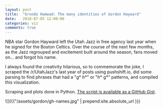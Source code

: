 ```yaml
---
layout: post
title:  "Grondo Hamwad: The many identities of Gordon Hayward"
date:   2018-07-05 12:00:00
categories: viz
comments: true
---
```


NBA star Gordon Hayward left the Utah Jazz in free agency last year when he signed for the Boston Celtics. Over the course of the next few months, as the Jazz regrouped and excitement built around the season, fans moved on... and forgot his name.

I always found the creativity hilarious, so to commemorate the joke, I scraped the /r/UtahJazz's last year of posts using pushshift.io, did some parsing to find phrases that had a "g\* h\*" or "h\* g\*" patterns, and compiled this visualization.

Scraping and plots done in Python. [The script is available as a GitHub Gist](https://gist.github.com/stkbailey/026176085c6aaa07dd21dcaf30976ee8).

![]({{"/assets/gordon/gh-names.jpg" | prepend:site.absolute_url }})
